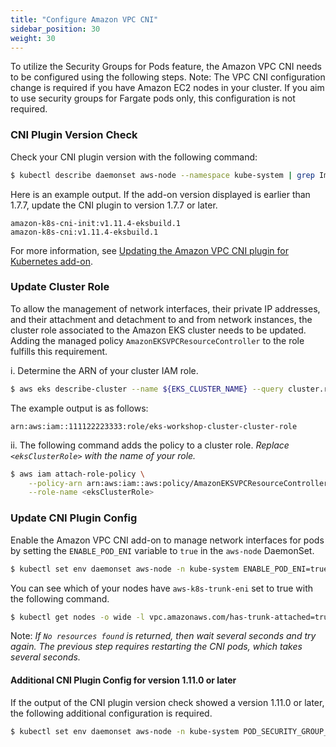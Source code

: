 ```yaml
---
title: "Configure Amazon VPC CNI"
sidebar_position: 30
weight: 30
---
```


To utilize the Security Groups for Pods feature, the Amazon VPC CNI needs to be configured using the following steps. Note: The VPC CNI configuration change is required if you have Amazon EC2 nodes in your cluster. If you aim to use security groups for Fargate pods only, this configuration is not required.

### CNI Plugin Version Check

Check your CNI plugin version with the following command:

```bash
$ kubectl describe daemonset aws-node --namespace kube-system | grep Image | cut -d "/" -f 2
```

Here is an example output. If the add-on version displayed is earlier than 1.7.7, update the CNI plugin to version  1.7.7 or later.

```
amazon-k8s-cni-init:v1.11.4-eksbuild.1
amazon-k8s-cni:v1.11.4-eksbuild.1
```

For more information, see [Updating the Amazon VPC CNI plugin for Kubernetes add-on](https://docs.aws.amazon.com/eks/latest/userguide/managing-vpc-cni.html#updating-vpc-cni-eks-add-on).

### Update Cluster Role

To allow the management of network interfaces, their private IP addresses, and their attachment and detachment to and from network instances, the cluster role associated to the Amazon EKS cluster needs to be updated. Adding the managed policy `AmazonEKSVPCResourceController` to the role fulfills this requirement.

i. Determine the ARN of your cluster IAM role.
```bash
$ aws eks describe-cluster --name ${EKS_CLUSTER_NAME} --query cluster.roleArn --output text
```

The example output is as follows:

```
arn:aws:iam::111122223333:role/eks-workshop-cluster-cluster-role
```

ii. The following command adds the policy to a cluster role. *Replace `<eksClusterRole>` with the name of your role.*

```bash
$ aws iam attach-role-policy \
    --policy-arn arn:aws:iam::aws:policy/AmazonEKSVPCResourceController \
    --role-name <eksClusterRole>
```

### Update CNI Plugin Config

Enable the Amazon VPC CNI add-on to manage network interfaces for pods by setting the `ENABLE_POD_ENI` variable to `true` in the `aws-node` DaemonSet.

```bash
$ kubectl set env daemonset aws-node -n kube-system ENABLE_POD_ENI=true
```

You can see which of your nodes have `aws-k8s-trunk-eni` set to true with the following command.

```bash
$ kubectl get nodes -o wide -l vpc.amazonaws.com/has-trunk-attached=true
```

Note: *If `No resources found` is returned, then wait several seconds and try again. The previous step requires restarting the CNI pods, which takes several seconds.*

#### Additional CNI Plugin Config for version 1.11.0 or later

If the output of the CNI plugin version check showed a version 1.11.0 or later, the following additional configuration is required.

```bash
$ kubectl set env daemonset aws-node -n kube-system POD_SECURITY_GROUP_ENFORCING_MODE=standard
```

